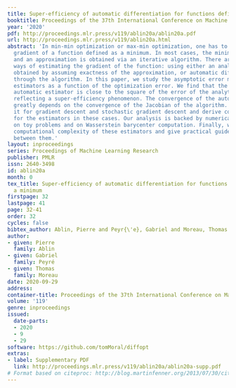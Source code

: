 ```yaml
---
title: Super-efficiency of automatic differentiation for functions defined as a minimum
booktitle: Proceedings of the 37th International Conference on Machine Learning
year: '2020'
pdf: http://proceedings.mlr.press/v119/ablin20a/ablin20a.pdf
url: http://proceedings.mlr.press/v119/ablin20a.html
abstract: 'In min-min optimization or max-min optimization, one has to compute the
  gradient of a function defined as a minimum. In most cases, the minimum has no closed-form,
  and an approximation is obtained via an iterative algorithm. There are two usual
  ways of estimating the gradient of the function: using either an analytic formula
  obtained by assuming exactness of the approximation, or automatic differentiation
  through the algorithm. In this paper, we study the asymptotic error made by these
  estimators as a function of the optimization error. We find that the error of the
  automatic estimator is close to the square of the error of the analytic estimator,
  reflecting a super-efficiency phenomenon. The convergence of the automatic estimator
  greatly depends on the convergence of the Jacobian of the algorithm. We analyze
  it for gradient descent and stochastic gradient descent and derive convergence rates
  for the estimators in these cases. Our analysis is backed by numerical experiments
  on toy problems and on Wasserstein barycenter computation. Finally, we discuss the
  computational complexity of these estimators and give practical guidelines to chose
  between them.'
layout: inproceedings
series: Proceedings of Machine Learning Research
publisher: PMLR
issn: 2640-3498
id: ablin20a
month: 0
tex_title: Super-efficiency of automatic differentiation for functions defined as
  a minimum
firstpage: 32
lastpage: 41
page: 32-41
order: 32
cycles: false
bibtex_author: Ablin, Pierre and Peyr{\'e}, Gabriel and Moreau, Thomas
author:
- given: Pierre
  family: Ablin
- given: Gabriel
  family: Peyré
- given: Thomas
  family: Moreau
date: 2020-09-29
address: 
container-title: Proceedings of the 37th International Conference on Machine Learning
volume: '119'
genre: inproceedings
issued:
  date-parts:
  - 2020
  - 9
  - 29
software: https://github.com/tomMoral/diffopt
extras:
- label: Supplementary PDF
  link: http://proceedings.mlr.press/v119/ablin20a/ablin20a-supp.pdf
# Format based on citeproc: http://blog.martinfenner.org/2013/07/30/citeproc-yaml-for-bibliographies/
---
```

